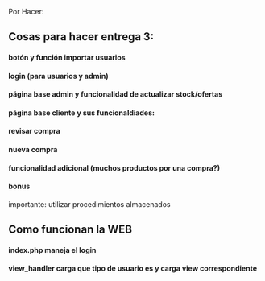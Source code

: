 Por Hacer:
## Cosas para hacer entrega 3:

#### botón y función importar usuarios
#### login (para usuarios y admin)
#### página base admin y funcionalidad de actualizar stock/ofertas
#### página base cliente y sus funcionaldiades:
#### revisar compra
#### nueva compra
#### funcionalidad adicional (muchos productos por una compra?)
#### bonus
importante: utilizar procedimientos almacenados

## Como funcionan la WEB

#### index.php maneja el login
#### view_handler carga que tipo de usuario es y carga view correspondiente